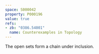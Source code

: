 ```yaml
---
space: S000042
property: P000196
value: true
refs:
- zb: "0386.54001"
  name: Counterexamples in Topology
---
```


The open sets form a chain under inclusion.
